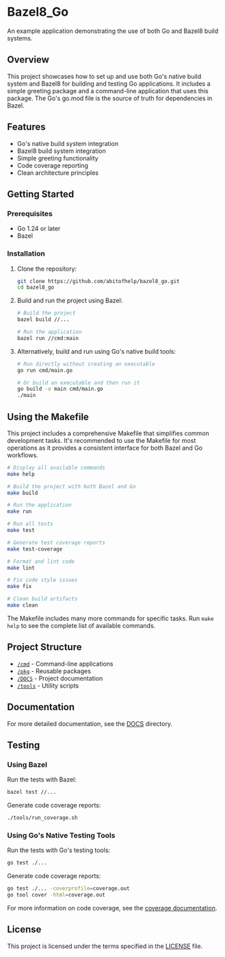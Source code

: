# Bazel8_Go

An example application demonstrating the use of both Go and Bazel8 build systems.

## Overview

This project showcases how to set up and use both Go's native build system and Bazel8 for building and testing Go applications. It includes a simple greeting package and a command-line application that uses this package. The Go's go.mod file is the source of truth for dependencies in Bazel.

## Features

- Go's native build system integration
- Bazel8 build system integration
- Simple greeting functionality
- Code coverage reporting
- Clean architecture principles

## Getting Started

### Prerequisites

- Go 1.24 or later
- Bazel

### Installation

1. Clone the repository:
   ```bash
   git clone https://github.com/abitofhelp/bazel8_go.git
   cd bazel8_go
   ```

2. Build and run the project using Bazel:
   ```bash
   # Build the project
   bazel build //...

   # Run the application
   bazel run //cmd:main
   ```

3. Alternatively, build and run using Go's native build tools:
   ```bash
   # Run directly without creating an executable
   go run cmd/main.go

   # Or build an executable and then run it
   go build -o main cmd/main.go
   ./main
   ```

## Using the Makefile

This project includes a comprehensive Makefile that simplifies common development tasks. It's recommended to use the Makefile for most operations as it provides a consistent interface for both Bazel and Go workflows.

```bash
# Display all available commands
make help

# Build the project with both Bazel and Go
make build

# Run the application
make run

# Run all tests
make test

# Generate test coverage reports
make test-coverage

# Format and lint code
make lint

# Fix code style issues
make fix

# Clean build artifacts
make clean
```

The Makefile includes many more commands for specific tasks. Run `make help` to see the complete list of available commands.

## Project Structure

- [`/cmd`](./cmd/README.md) - Command-line applications
- [`/pkg`](./pkg/README.md) - Reusable packages
- [`/DOCS`](./DOCS/README.md) - Project documentation
- [`/tools`](./tools/README.md) - Utility scripts

## Documentation

For more detailed documentation, see the [DOCS](./DOCS/README.md) directory.

## Testing

### Using Bazel

Run the tests with Bazel:

```bash
bazel test //...
```

Generate code coverage reports:

```bash
./tools/run_coverage.sh
```

### Using Go's Native Testing Tools

Run the tests with Go's testing tools:

```bash
go test ./...
```

Generate code coverage reports:

```bash
go test ./... -coverprofile=coverage.out
go tool cover -html=coverage.out
```

For more information on code coverage, see the [coverage documentation](./DOCS/COVERAGE.md).

## License

This project is licensed under the terms specified in the [LICENSE](./LICENSE) file.
